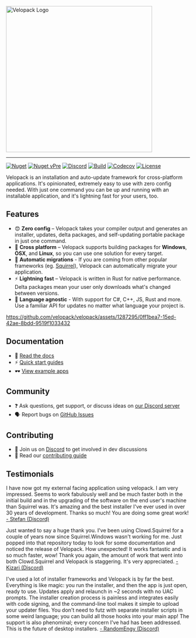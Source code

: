 <picture>
  <source media="(prefers-color-scheme: dark)" srcset="artwork/velopack-white.svg">
  <img alt="Velopack Logo" src="artwork/velopack-black.svg" width="400">
</picture>

---

[![Nuget](https://img.shields.io/nuget/v/Velopack?style=flat-square&logo=nuget&logoColor=white)](https://www.nuget.org/packages/Velopack/)
[![Nuget vPre](https://img.shields.io/nuget/vpre/Velopack?style=flat-square&logo=nuget&logoColor=white)](https://www.nuget.org/packages/Velopack/)
[![Discord](https://img.shields.io/badge/chat-Discord-5865F2?style=flat-square&logo=discord&logoColor=white)](https://discord.gg/CjrCrNzd3F)
[![Build](https://img.shields.io/github/actions/workflow/status/velopack/velopack/build.yml?branch=develop&style=flat-square&logo=github&logoColor=white)](https://github.com/velopack/velopack/actions)
[![Codecov](https://img.shields.io/codecov/c/github/velopack/velopack?style=flat-square&logo=codecov&logoColor=white)](https://app.codecov.io/gh/velopack/velopack)
[![License](https://img.shields.io/github/license/velopack/velopack?style=flat-square)](https://github.com/velopack/velopack/blob/develop/LICENSE)

Velopack is an installation and auto-update framework for cross-platform applications. It's opinionated, extremely easy to use with zero config needed. With just one command you can be up and running with an installable application, and it's lightning fast for your users, too.

## Features

- 😍 **Zero config** – Velopack takes your compiler output and generates an installer, updates, delta packages, and self-updating portable package in just one command.
- 🎯 **Cross platform** – Velopack supports building packages for **Windows**, **OSX**, and **Linux**, so you can use one solution for every target.
- 🚀 **Automatic migrations** - If you are coming from other popular frameworks (eg. [Squirrel](https://github.com/Squirrel/Squirrel.Windows)), Velopack can automatically migrate your application.
- ⚡️ **Lightning fast** – Velopack is written in Rust for native performance. Delta packages mean your user only downloads what's changed between versions.
- 📔 **Language agnostic** - With support for C#, C++, JS, Rust and more. Use a familiar API for updates no matter what language your project is.

https://github.com/velopack/velopack/assets/1287295/0ff1bea7-15ed-42ae-8bdd-9519f1033432

## Documentation
- 📖 [Read the docs](https://docs.velopack.io/)
- ⚡ [Quick start guides](https://docs.velopack.io/category/quick-start)
- 🕶️ [View example apps](https://docs.velopack.io/category/sample-apps)

## Community
- ❓ Ask questions, get support, or discuss ideas on [our Discord server](https://discord.gg/CjrCrNzd3F)
- 🗣️ Report bugs on [GitHub Issues](https://github.com/velopack/velopack/issues)

## Contributing
- 💬 Join us on [Discord](https://discord.gg/CjrCrNzd3F) to get involved in dev discussions
- 🚦 Read our [contributing guide](https://docs.velopack.io/category/contributing)

## Testimonials 
I have now got my external facing application using velopack. I am very impressed. Seems to work fabulously well and be much faster both in the initial build and in the upgrading of the software on the end user's  machine than Squirrel was. It's amazing and the best installer I've ever used in over 30 years of development. Thanks so much!  You are doing some great work!
[- Stefan (Discord)](https://discord.com/channels/767856501477343282/767856501477343286/1195642674078830613)

Just wanted to say a huge thank you. I've been using Clowd.Squirrel for a couple of years now since Squirrel.Windows wasn't working for me. Just popped into that repository today to look for some documentation and noticed the release of Velopack. How unexpected! It works fantastic and is so much faster, wow! Thank you again, the amount of work that went into both Clowd.Squirrel and Velopack is staggering. It's very appreciated.
[- Kizari (Discord)](https://discord.com/channels/767856501477343282/767856501477343286/1200837489640878180)

I've used a lot of installer frameworks and Velopack is by far the best. Everything is like magic: you run the installer, and then the app is just open, ready to use. Updates apply and relaunch in ~2 seconds with no UAC prompts. The installer creation process is painless and integrates easily with code signing, and the command-line tool makes it simple to upload your updater files. You don't need to futz with separate installer scripts in some weird language; you can build all those hooks into your main app! The support is also phenominal; every concern I've had has been addressed. This is the future of desktop installers.
[- RandomEngy (Discord)](https://discord.com/channels/767856501477343282/947444323765583913/1200897478036299861)
